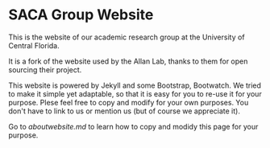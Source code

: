 # SACA Group Website

This is the website of our academic research group at the University of Central Florida.

It is a fork of the website used by the Allan Lab, thanks to them for open sourcing their project.

This website is powered by Jekyll and some Bootstrap, Bootwatch. We tried to make it simple yet adaptable, so that it is easy for you to re-use it for your purpose. Plese feel free to copy and modify for your own purposes.  You don't have to link to us or mention us (but of course we appreciate it).

Go to *aboutwebsite.md*  to learn how to copy and modidy this page for your purpose. 
